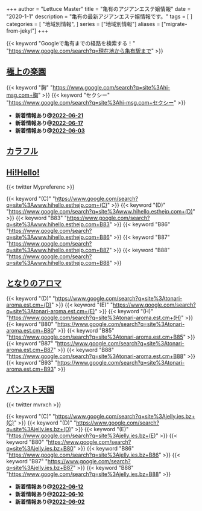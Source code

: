 +++
author = "Lettuce Master"
title = "亀有のアジアンエステ嬢情報"
date = "2020-1-1"
description = "亀有の最新アジアンエステ嬢情報です。"
tags = [
]
categories = [
    "地域別情報",
]
series = ["地域別情報"]
aliases = ["migrate-from-jekyl"]
+++

{{< keyword "Googleで亀有までの経路を検索する！" "https://www.google.com/search?q=現在地から亀有駅まで" >}}

## [極上の楽園](http://hi-msg.com/gokulove/)
{{< keyword "胸" "https://www.google.com/search?q=site%3Ahi-msg.com+胸" >}} {{< keyword "セクシー" "https://www.google.com/search?q=site%3Ahi-msg.com+セクシー" >}} 

- **新着情報あり@[2022-06-21](/post/2022-06-21)**
- **新着情報あり@[2022-06-17](/post/2022-06-17)**
- **新着情報あり@[2022-06-03](/post/2022-06-03)**
## [カラフル](http://romantic-est.xyz/)


## [Hi!Hello!](http://www.hihello.esthejp.com/)


{{< twitter Mypreferenc >}}

{{< keyword "(C)" "https://www.google.com/search?q=site%3Awww.hihello.esthejp.com+(C)" >}} {{< keyword "(D)" "https://www.google.com/search?q=site%3Awww.hihello.esthejp.com+(D)" >}} {{< keyword "B83" "https://www.google.com/search?q=site%3Awww.hihello.esthejp.com+B83" >}} {{< keyword "B86" "https://www.google.com/search?q=site%3Awww.hihello.esthejp.com+B86" >}} {{< keyword "B87" "https://www.google.com/search?q=site%3Awww.hihello.esthejp.com+B87" >}} {{< keyword "B88" "https://www.google.com/search?q=site%3Awww.hihello.esthejp.com+B88" >}} 

## [となりのアロマ](https://tonari-aroma.est.cm/)
{{< keyword "(D)" "https://www.google.com/search?q=site%3Atonari-aroma.est.cm+(D)" >}} {{< keyword "(E)" "https://www.google.com/search?q=site%3Atonari-aroma.est.cm+(E)" >}} {{< keyword "(H)" "https://www.google.com/search?q=site%3Atonari-aroma.est.cm+(H)" >}} {{< keyword "B80" "https://www.google.com/search?q=site%3Atonari-aroma.est.cm+B80" >}} {{< keyword "B85" "https://www.google.com/search?q=site%3Atonari-aroma.est.cm+B85" >}} {{< keyword "B87" "https://www.google.com/search?q=site%3Atonari-aroma.est.cm+B87" >}} {{< keyword "B88" "https://www.google.com/search?q=site%3Atonari-aroma.est.cm+B88" >}} {{< keyword "B93" "https://www.google.com/search?q=site%3Atonari-aroma.est.cm+B93" >}} 

## [パンスト天国](https://jelly.ies.bz/)


{{< twitter mvrxch >}}

{{< keyword "(C)" "https://www.google.com/search?q=site%3Ajelly.ies.bz+(C)" >}} {{< keyword "(D)" "https://www.google.com/search?q=site%3Ajelly.ies.bz+(D)" >}} {{< keyword "(E)" "https://www.google.com/search?q=site%3Ajelly.ies.bz+(E)" >}} {{< keyword "B80" "https://www.google.com/search?q=site%3Ajelly.ies.bz+B80" >}} {{< keyword "B86" "https://www.google.com/search?q=site%3Ajelly.ies.bz+B86" >}} {{< keyword "B87" "https://www.google.com/search?q=site%3Ajelly.ies.bz+B87" >}} {{< keyword "B88" "https://www.google.com/search?q=site%3Ajelly.ies.bz+B88" >}} 

- **新着情報あり@[2022-06-12](/post/2022-06-12)**
- **新着情報あり@[2022-06-10](/post/2022-06-10)**
- **新着情報あり@[2022-06-02](/post/2022-06-02)**
